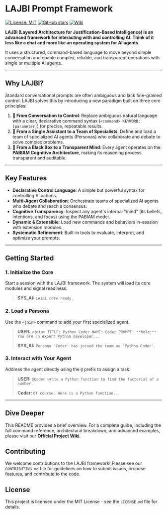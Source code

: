 # LAJBI Prompt Framework

[![License: MIT](https://img.shields.io/badge/License-MIT-yellow.svg)](https://opensource.org/licenses/MIT)
[![GitHub stars](https://img.shields.io/github/stars/your-username/lajbi-framework.svg)](https://github.com/your-username/lajbi-framework/stargazers)
[![Wiki](https://img.shields.io/badge/docs-wiki-blue.svg)](https://github.com/your-username/lajbi-framework/wiki)

**LAJBI (Layered Architecture for Justification-Based Intelligence) is an advanced framework for interacting with and controlling AI. Think of it less like a chat and more like an operating system for AI agents.**

It uses a structured, command-based language to move beyond simple conversation and enable complex, reliable, and transparent operations with single or multiple AI agents.



---

## Why LAJBI?

Standard conversational prompts are often ambiguous and lack fine-grained control. LAJBI solves this by introducing a new paradigm built on three core principles:

1.  **🤖 From Conversation to Control**: Replace ambiguous natural language with a clear, declarative command syntax (`<command> KEYWORD:[parameter]`) for precise, repeatable results.
2.  **🤝 From a Single Assistant to a Team of Specialists**: Define and load a team of specialized AI agents (Personas) who collaborate and debate to solve complex problems.
3.  **🧠 From a Black Box to a Transparent Mind**: Every agent operates on the **PABIAM Cognitive Architecture**, making its reasoning process transparent and auditable.

---

## Key Features

* **Declarative Control Language**: A simple but powerful syntax for controlling AI actions.
* **Multi-Agent Collaboration**: Orchestrate teams of specialized AI agents who debate and reach a consensus.
* **Cognitive Transparency**: Inspect any agent's internal "mind" (its beliefs, intentions, and focus) using the PABIAM model.
* **Dynamic & Extensible**: Load new commands and behaviors in-session with extension modules.
* **Systematic Refinement**: Built-in tools to evaluate, interpret, and optimize your prompts.

---

## Getting Started

### 1. Initialize the Core

Start a session with the LAJBI framework. The system will load its core modules and signal readiness.

> **SYS_AI:** `LAJBI core ready.`

### 2. Load a Persona

Use the `<join>` command to add your first specialized agent.

> **USER:** `<join> TITLE: Python Coder NAME: Coder PROMPT: **Role:** You are an expert Python developer...`
>
> **SYS_AI:** `Persona 'Coder' has joined the team as 'Python Coder'.`

### 3. Interact with Your Agent

Address the agent directly using the `@` prefix to assign a task.

> **USER:** `@Coder write a Python function to find the factorial of a number.`
>
> **Coder:** `Of course. Here is a Python function...`

---

## Dive Deeper

This README provides a brief overview. For a complete guide, including the full command reference, architectural breakdown, and advanced examples, please visit our **[Official Project Wiki](https://github.com/your-username/lajbi-framework/wiki)**.

## Contributing

We welcome contributions to the LAJBI framework! Please see our `CONTRIBUTING.md` file for guidelines on how to submit issues, propose features, and contribute to the code.

## License

This project is licensed under the MIT License - see the `LICENSE.md` file for details.
